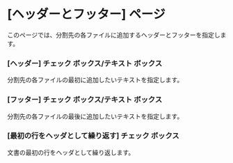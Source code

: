 # \[ヘッダーとフッター\] ページ

このページでは、分割先の各ファイルに追加するヘッダーとフッターを指定します。

### \[ヘッダー\] チェック ボックス/テキスト ボックス

分割先の各ファイルの最初に追加したいテキストを指定します。

### \[フッター\] チェック ボックス/テキスト ボックス

分割先の各ファイルの最後に追加したいテキストを指定します。

### \[最初の行をヘッダとして繰り返す\] チェック ボックス

文書の最初の行をヘッダとして繰り返します。
